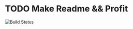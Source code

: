 # TODO Make Readme && Profit

[![Build Status](https://travis-ci.org/dmccown/ruby_kanban.svg)](https://travis-ci.org/dmccown/ruby_kanban)
